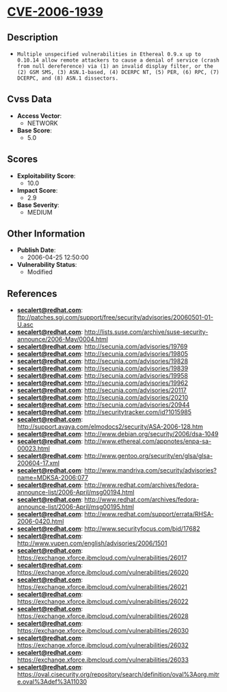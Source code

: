 
# [CVE-2006-1939](ftp://patches.sgi.com/support/free/security/advisories/20060501-01-U.asc)

## Description

- `Multiple unspecified vulnerabilities in Ethereal 0.9.x up to 0.10.14 allow remote attackers to cause a denial of service (crash from null dereference) via (1) an invalid display filter, or the (2) GSM SMS, (3) ASN.1-based, (4) DCERPC NT, (5) PER, (6) RPC, (7) DCERPC, and (8) ASN.1 dissectors.`

## Cvss Data

- **Access Vector**:
  - NETWORK
- **Base Score**:
  - 5.0

## Scores

- **Exploitability Score**:
  - 10.0
- **Impact Score**:
  - 2.9
- **Base Severity**:
  - MEDIUM

## Other Information

- **Publish Date**:
  - 2006-04-25 12:50:00
- **Vulnerability Status**:
  - Modified

## References

- **secalert@redhat.com**: ftp://patches.sgi.com/support/free/security/advisories/20060501-01-U.asc
- **secalert@redhat.com**: http://lists.suse.com/archive/suse-security-announce/2006-May/0004.html
- **secalert@redhat.com**: http://secunia.com/advisories/19769
- **secalert@redhat.com**: http://secunia.com/advisories/19805
- **secalert@redhat.com**: http://secunia.com/advisories/19828
- **secalert@redhat.com**: http://secunia.com/advisories/19839
- **secalert@redhat.com**: http://secunia.com/advisories/19958
- **secalert@redhat.com**: http://secunia.com/advisories/19962
- **secalert@redhat.com**: http://secunia.com/advisories/20117
- **secalert@redhat.com**: http://secunia.com/advisories/20210
- **secalert@redhat.com**: http://secunia.com/advisories/20944
- **secalert@redhat.com**: http://securitytracker.com/id?1015985
- **secalert@redhat.com**: http://support.avaya.com/elmodocs2/security/ASA-2006-128.htm
- **secalert@redhat.com**: http://www.debian.org/security/2006/dsa-1049
- **secalert@redhat.com**: http://www.ethereal.com/appnotes/enpa-sa-00023.html
- **secalert@redhat.com**: http://www.gentoo.org/security/en/glsa/glsa-200604-17.xml
- **secalert@redhat.com**: http://www.mandriva.com/security/advisories?name=MDKSA-2006:077
- **secalert@redhat.com**: http://www.redhat.com/archives/fedora-announce-list/2006-April/msg00194.html
- **secalert@redhat.com**: http://www.redhat.com/archives/fedora-announce-list/2006-April/msg00195.html
- **secalert@redhat.com**: http://www.redhat.com/support/errata/RHSA-2006-0420.html
- **secalert@redhat.com**: http://www.securityfocus.com/bid/17682
- **secalert@redhat.com**: http://www.vupen.com/english/advisories/2006/1501
- **secalert@redhat.com**: https://exchange.xforce.ibmcloud.com/vulnerabilities/26017
- **secalert@redhat.com**: https://exchange.xforce.ibmcloud.com/vulnerabilities/26020
- **secalert@redhat.com**: https://exchange.xforce.ibmcloud.com/vulnerabilities/26021
- **secalert@redhat.com**: https://exchange.xforce.ibmcloud.com/vulnerabilities/26022
- **secalert@redhat.com**: https://exchange.xforce.ibmcloud.com/vulnerabilities/26028
- **secalert@redhat.com**: https://exchange.xforce.ibmcloud.com/vulnerabilities/26030
- **secalert@redhat.com**: https://exchange.xforce.ibmcloud.com/vulnerabilities/26032
- **secalert@redhat.com**: https://exchange.xforce.ibmcloud.com/vulnerabilities/26033
- **secalert@redhat.com**: https://oval.cisecurity.org/repository/search/definition/oval%3Aorg.mitre.oval%3Adef%3A11030

